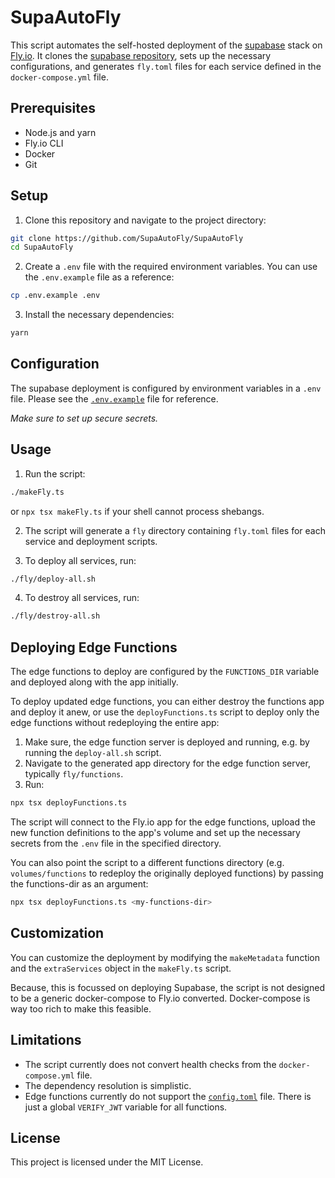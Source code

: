 # SupaAutoFly

This script automates the self-hosted deployment of the [supabase](https://supabase.com) stack on [Fly.io](https://fly.io). It clones the [supabase repository](https://github.com/supabase/supabase), sets up the necessary configurations, and generates `fly.toml` files for each service defined in the `docker-compose.yml` file.

## Prerequisites

- Node.js and yarn
- Fly.io CLI
- Docker
- Git

## Setup

1. Clone this repository and navigate to the project directory:

```sh
git clone https://github.com/SupaAutoFly/SupaAutoFly
cd SupaAutoFly
```

2. Create a `.env` file with the required environment variables. You can use the `.env.example` file as a reference:

```sh
cp .env.example .env
```

3. Install the necessary dependencies:

```sh
yarn
```

## Configuration

The supabase deployment is configured by environment variables in a `.env` file.
Please see the [`.env.example`](.env.example) file for reference.

_Make sure to set up secure secrets._

## Usage

1. Run the script:

```sh
./makeFly.ts
```
or `npx tsx makeFly.ts` if your shell cannot process shebangs.

2. The script will generate a `fly` directory containing `fly.toml` files for each service and deployment scripts.

3. To deploy all services, run:

```sh
./fly/deploy-all.sh
```

4. To destroy all services, run:

```sh
./fly/destroy-all.sh
```

## Deploying Edge Functions

The edge functions to deploy are configured by the `FUNCTIONS_DIR` variable and deployed along with the app initially.

To deploy updated edge functions, you can either destroy the functions app and deploy it anew, or use the `deployFunctions.ts` script to deploy only the edge functions without redeploying the entire app:

1. Make sure, the edge function server is deployed and running, e.g. by running the `deploy-all.sh` script.
2. Navigate to the generated app directory for the edge function server, typically `fly/functions`.
3. Run:
```sh
npx tsx deployFunctions.ts
```

The script will connect to the Fly.io app for the edge functions, upload the new function definitions to the app's volume and set up the necessary secrets from the `.env` file in the specified directory.

You can also point the script to a different functions directory (e.g. `volumes/functions` to redeploy the originally deployed functions) by passing the functions-dir as an argument:

```sh
npx tsx deployFunctions.ts <my-functions-dir>
```

## Customization

You can customize the deployment by modifying the `makeMetadata` function and the `extraServices` object in the `makeFly.ts` script.

Because, this is focussed on deploying Supabase, the script is not designed to be a generic docker-compose to Fly.io converted. Docker-compose is way too rich to make this feasible.

## Limitations

- The script currently does not convert health checks from the `docker-compose.yml` file.
- The dependency resolution is simplistic.
- Edge functions currently do not support the [`config.toml`](https://supabase.com/docs/guides/functions/development-tips#using-configtoml) file. There is just a global `VERIFY_JWT` variable for all functions.

## License

This project is licensed under the MIT License.